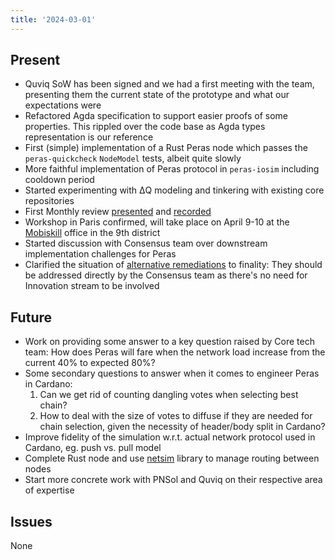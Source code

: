 ```yaml
---
title: '2024-03-01'
---
```


## Present

* Quviq SoW has been signed and we had a first meeting with the team, presenting them the current state of the prototype and what our expectations were
* Refactored Agda specification to support easier proofs of some properties. This rippled over the code base as Agda types representation is our reference
* First (simple) implementation of a Rust Peras node which passes the `peras-quickcheck` `NodeModel` tests, albeit quite slowly
* More faithful implementation of Peras protocol in `peras-iosim` including cooldown period
* Started experimenting with ΔQ modeling and tinkering with existing core repositories
* First Monthly review [presented](https://docs.google.com/presentation/d/1GBalxAoFxwQyRdw-DX5zSOm2Vdgf58C6NEQx7PvOWl0/edit#slide=id.g2bc0b536d7f_0_26) and [recorded](https://drive.google.com/file/d/18Q0YoT_hVbMjL19YW76epcx1wbeH_O_N/view?usp=sharing)
* Workshop in Paris confirmed, will take place on April 9-10 at the [Mobiskill](https://mobiskill.fr/) office in the 9th district
* Started discussion with Consensus team over downstream implementation challenges for Peras
* Clarified the situation of [alternative remediations](https://docs.google.com/document/d/1dv796m2Fc7WH38DNmGc68WOXnqtxj7F30o-kGzM4zKA/edit#heading=h.8lhps0p37gcs) to finality: They should be addressed directly by the Consensus team as there's no need for Innovation stream to be involved

## Future

* Work on providing some answer to a key question raised by Core tech team: How does Peras will fare when the network load increase from the current 40% to expected 80%?
* Some secondary questions to answer when it comes to engineer Peras in Cardano:
  1. Can we get rid of counting dangling votes when selecting best chain?
  2. How to deal with the size of votes to diffuse if they are needed for chain selection, given the necessity of header/body split in Cardano?
* Improve fidelity of the simulation w.r.t. actual network protocol used in Cardano, eg. push vs. pull model
* Complete Rust node and use [netsim](https://github.com/input-output-hk/ce-netsim) library to manage routing between nodes
* Start more concrete work with PNSol and Quviq on their respective area of expertise

## Issues

None
